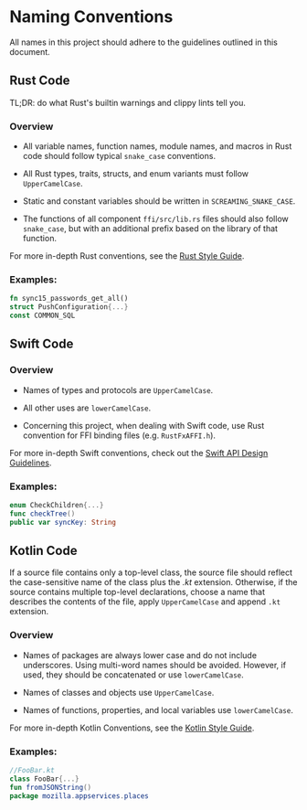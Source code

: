 # Naming Conventions

All names in this project should adhere to the guidelines outlined in this document.

## Rust Code

TL;DR: do what Rust's builtin warnings and clippy lints tell you.

### Overview

- All variable names, function names, module names, and macros in Rust code should follow typical `snake_case` conventions. 

- All Rust types, traits, structs, and enum variants must follow `UpperCamelCase`. 

- Static and constant variables should be written in `SCREAMING_SNAKE_CASE`. 

- The functions of all component `ffi/src/lib.rs` files should also follow `snake_case`, but with an additional prefix based on the library of that function. 

For more in-depth Rust conventions, see the [Rust Style Guide](https://doc.rust-lang.org/1.0.0/style/style/naming/README.html).

### Examples:
```rust
fn sync15_passwords_get_all()
struct PushConfiguration{...}
const COMMON_SQL
```

## Swift Code

### Overview

- Names of types and protocols are `UpperCamelCase`.

- All other uses are `lowerCamelCase`.

- Concerning this project, when dealing with Swift code, use Rust convention for FFI binding files (e.g. `RustFxAFFI.h`).

For more in-depth Swift conventions, check out the [Swift API Design Guidelines](https://swift.org/documentation/api-design-guidelines/).

### Examples:
```swift
enum CheckChildren{...}
func checkTree()
public var syncKey: String
```

## Kotlin Code

If a source file contains only a top-level class, the source file should reflect the case-sensitive name of the class plus the *.kt* extension. Otherwise, if the source contains multiple top-level declarations, choose a name that describes the contents of the file, apply `UpperCamelCase` and append `.kt` extension.

### Overview

- Names of packages are always lower case and do not include underscores. Using multi-word names should be avoided. However, if used, they should be concatenated or use `lowerCamelCase`.

- Names of classes and objects use `UpperCamelCase`.

- Names of functions, properties, and local variables use `lowerCamelCase`.

For more in-depth Kotlin Conventions, see the [Kotlin Style Guide](https://kotlinlang.org/docs/reference/coding-conventions.html#naming-rules).

### Examples:

```kotlin
//FooBar.kt
class FooBar{...}
fun fromJSONString()
package mozilla.appservices.places
```

